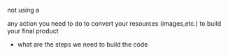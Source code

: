 not using a 

any action you need to do to convert your resources (images,etc.) to build your final product
- what are the steps we need to build the code